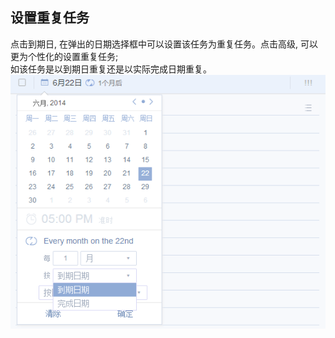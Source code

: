 ## 设置重复任务
点击到期日, 在弹出的日期选择框中可以设置该任务为重复任务。点击高级, 可以更为个性化的设置重复任务; <br />如该任务是以到期日重复还是以实际完成日期重复。![](../images/image007.png)
